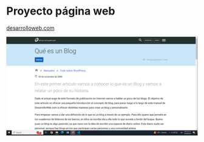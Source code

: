 # Proyecto página web 

[desarrolloweb.com](https://desarrolloweb.com/articulos/que-es-un-blog.html)

![Imagen desarrolloweb.com](https://github.com/Guerrero-Valle-Marco/Guerrero-Valle-Marco.github.io/blob/main/desarrolloweb.com/CapturaD.PNG)

